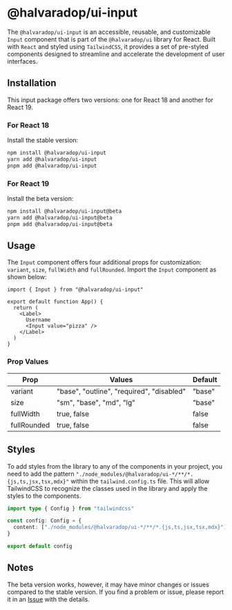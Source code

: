 # @halvaradop/ui-input

The `@halvaradop/ui-input` is an accessible, reusable, and customizable `Input` component that is part of the `@halvaradop/ui` library for React. Built with `React` and styled using `TailwindCSS`, it provides a set of pre-styled components designed to streamline and accelerate the development of user interfaces.

## Installation

This input package offers two versions: one for React 18 and another for React 19.

### For React 18

Install the stable version:

```bash
npm install @halvaradop/ui-input
yarn add @halvaradop/ui-input
pnpm add @halvaradop/ui-input
```

### For React 19

Install the beta version:

```bash
npm install @halvaradop/ui-input@beta
yarn add @halvaradop/ui-input@beta
pnpm add @halvaradop/ui-input@beta
```

## Usage

The `Input` component offers four additional props for customization: `variant`, `size`, `fullWidth` and `fullRounded`. Import the `Input` component as shown below:

```tsx
import { Input } from "@halvaradop/ui-input"

export default function App() {
  return (
    <Label>
      Username
      <Input value="pizza" />
    </Label>
  )
}
```

### Prop Values

| Prop        | Values                                    | Default |
| ----------- | ----------------------------------------- | ------- |
| variant     | "base", "outline", "required", "disabled" | "base"  |
| size        | "sm", "base", "md", "lg"                  | "base"  |
| fullWidth   | true, false                               | false   |
| fullRounded | true, false                               | false   |

## Styles

To add styles from the library to any of the components in your project, you need to add the pattern `"./node_modules/@halvaradop/ui-*/**/*.{js,ts,jsx,tsx,mdx}"` within the `tailwind.config.ts` file. This will allow TailwindCSS to recognize the classes used in the library and apply the styles to the components.

```ts
import type { Config } from "tailwindcss"

const config: Config = {
  content: ["./node_modules/@halvaradop/ui-*/**/*.{js,ts,jsx,tsx,mdx}"],
}

export default config
```

## Notes

The beta version works, however, it may have minor changes or issues compared to the stable version. If you find a problem or issue, please report it in an [Issue](https://github.com/halvaradop/ui/issues) with the details.
